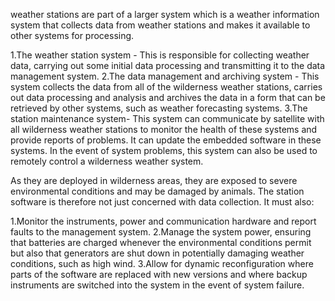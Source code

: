 weather stations are part of a larger system which is a weather information system that collects data from weather stations and makes it available to other systems for processing. 

1.The weather station system - This is responsible for collecting weather data, carrying out some initial data processing and transmitting it to the data management system.
2.The data management and archiving system - This system collects the data from all of the wilderness weather stations, carries out data processing and analysis and archives the data in a form that can be retrieved by other systems, such as weather forecasting systems.
3.The station maintenance system- This system can communicate by satellite with all wilderness weather stations to monitor the health of these systems and provide reports of problems. It can update the embedded software in these systems. In the event of system problems, this system can also be used to remotely control a wilderness weather system.


As they are deployed in wilderness areas, they are exposed to severe environmental conditions and may be damaged by animals. The station software is therefore not just concerned with data collection. It must also:

1.Monitor the instruments, power and communication hardware and report faults to the management system.
2.Manage the system power, ensuring that batteries are charged whenever the environmental conditions permit but also that generators are shut down in potentially damaging weather conditions, such as high wind.
3.Allow for dynamic reconfiguration where parts of the software are replaced with new versions and where backup instruments are switched into the system in the event of system failure.
